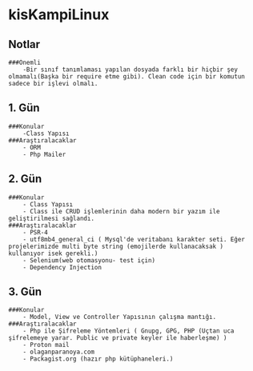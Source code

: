 # kisKampiLinux

## Notlar
    ###Önemli
        -Bir sınıf tanımlaması yapılan dosyada farklı bir hiçbir şey olmamalı(Başka bir require etme gibi). Clean code için bir komutun sadece bir işlevi olmalı.
## 1. Gün
    ###Konular
        -Class Yapısı
    ###Araştıralacaklar
        - ORM 
        - Php Mailer

## 2. Gün
    ###Konular
        - Class Yapısı
        - Class ile CRUD işlemlerinin daha modern bir yazım ile geliştirilmesi sağlandı.
    ###Araştıralacaklar
        - PSR-4
        - utf8mb4_general_ci ( Mysql'de veritabanı karakter seti. Eğer projelerimizde multi byte string (emojilerde kullanacaksak )  kullanıyor isek gerekli.)
        - Selenium(web otomasyonu- test için)
        - Dependency Injection
        
## 3. Gün
    ###Konular
        - Model, View ve Controller Yapısının çalışma mantığı.
    ###Araştıralacaklar
        - Php ile Şifreleme Yöntemleri ( Gnupg, GPG, PHP (Uçtan uca şifrelemeye yarar. Public ve private keyler ile haberleşme) )
        - Proton mail
        - olaganparanoya.com
        - Packagist.org (hazır php kütüphaneleri.)
